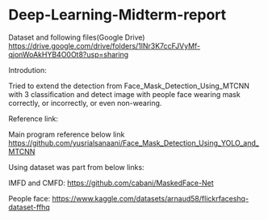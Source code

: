 # Deep-Learning-Midterm-report

Dataset and following files(Google Drive) https://drive.google.com/drive/folders/1lNr3K7ccFJVyMf-qjonWoAkHYB4O0Ot8?usp=sharing


Introdution:

Tried to extend the detection from Face_Mask_Detection_Using_MTCNN with 3 classification and detect image with people face wearing mask correctly, or incorrectly, or even non-wearing.



Reference link:

Main program reference below link
https://github.com/yusrialsanaani/Face_Mask_Detection_Using_YOLO_and_MTCNN

Using dataset was part from below links:

IMFD and CMFD: https://github.com/cabani/MaskedFace-Net

People face: https://www.kaggle.com/datasets/arnaud58/flickrfaceshq-dataset-ffhq
